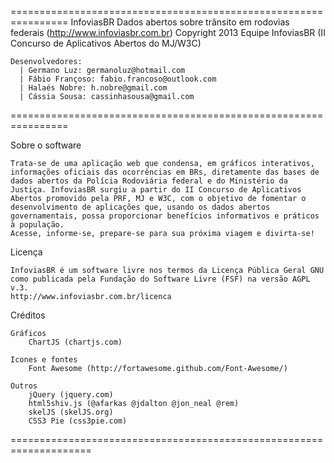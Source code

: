 ================================================================
InfoviasBR
Dados abertos sobre trânsito em rodovias federais (http://www.infoviasbr.com.br)
Copyright 2013 Equipe InfoviasBR (II Concurso de Aplicativos Abertos do MJ/W3C)

	Desenvolvedores:
      | Germano Luz: germanoluz@hotmail.com
      | Fábio Françoso: fabio.francoso@outlook.com
      | Halaés Nobre: h.nobre@gmail.com
      | Cássia Sousa: cassinhasousa@gmail.com
================================================================

Sobre o software

	Trata-se de uma aplicação web que condensa, em gráficos interativos, informações oficiais das ocorrências em BRs, diretamente das bases de dados abertos da Polícia Rodoviária federal e do Ministério da Justiça. InfoviasBR surgiu a partir do II Concurso de Aplicativos Abertos promovido pela PRF, MJ e W3C, com o objetivo de fomentar o desenvolvimento de aplicações que, usando os dados abertos governamentais, possa proporcionar benefícios informativos e práticos à população. 
	Acesse, informe-se, prepare-se para sua próxima viagem e divirta-se!

Licença

	InfoviasBR é um software livre nos termos da Licença Pública Geral GNU como publicada pela Fundação do Software Livre (FSF) na versão AGPL v.3.
	http://www.infoviasbr.com.br/licenca

Créditos

	Gráficos
		ChartJS (chartjs.com)

	Icones e fontes
		Font Awesome (http://fortawesome.github.com/Font-Awesome/)

	Outros
		jQuery (jquery.com)
		html5shiv.js (@afarkas @jdalton @jon_neal @rem)
		skelJS (skelJS.org)
		CSS3 Pie (css3pie.com)


====================================================================
